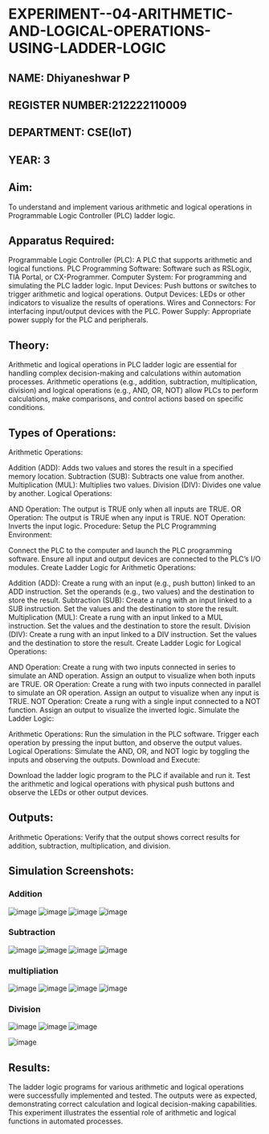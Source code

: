 # EXPERIMENT--04-ARITHMETIC-AND-LOGICAL-OPERATIONS-USING-LADDER-LOGIC


##  NAME: Dhiyaneshwar P
## REGISTER NUMBER:212222110009
## DEPARTMENT: CSE(IoT)
## YEAR: 3
## Aim:
To understand and implement various arithmetic and logical operations in Programmable Logic Controller (PLC) ladder logic.

## Apparatus Required:
Programmable Logic Controller (PLC): A PLC that supports arithmetic and logical functions.
PLC Programming Software: Software such as RSLogix, TIA Portal, or CX-Programmer.
Computer System: For programming and simulating the PLC ladder logic.
Input Devices: Push buttons or switches to trigger arithmetic and logical operations.
Output Devices: LEDs or other indicators to visualize the results of operations.
Wires and Connectors: For interfacing input/output devices with the PLC.
Power Supply: Appropriate power supply for the PLC and peripherals.
## Theory:
Arithmetic and logical operations in PLC ladder logic are essential for handling complex decision-making and calculations within automation processes. Arithmetic operations (e.g., addition, subtraction, multiplication, division) and logical operations (e.g., AND, OR, NOT) allow PLCs to perform calculations, make comparisons, and control actions based on specific conditions.

## Types of Operations:
Arithmetic Operations:

Addition (ADD): Adds two values and stores the result in a specified memory location.
Subtraction (SUB): Subtracts one value from another.
Multiplication (MUL): Multiplies two values.
Division (DIV): Divides one value by another.
Logical Operations:

AND Operation: The output is TRUE only when all inputs are TRUE.
OR Operation: The output is TRUE when any input is TRUE.
NOT Operation: Inverts the input logic.
Procedure:
Setup the PLC Programming Environment:

Connect the PLC to the computer and launch the PLC programming software.
Ensure all input and output devices are connected to the PLC’s I/O modules.
Create Ladder Logic for Arithmetic Operations:

Addition (ADD):
Create a rung with an input (e.g., push button) linked to an ADD instruction.
Set the operands (e.g., two values) and the destination to store the result.
Subtraction (SUB):
Create a rung with an input linked to a SUB instruction.
Set the values and the destination to store the result.
Multiplication (MUL):
Create a rung with an input linked to a MUL instruction.
Set the values and the destination to store the result.
Division (DIV):
Create a rung with an input linked to a DIV instruction.
Set the values and the destination to store the result.
Create Ladder Logic for Logical Operations:

AND Operation:
Create a rung with two inputs connected in series to simulate an AND operation.
Assign an output to visualize when both inputs are TRUE.
OR Operation:
Create a rung with two inputs connected in parallel to simulate an OR operation.
Assign an output to visualize when any input is TRUE.
NOT Operation:
Create a rung with a single input connected to a NOT function.
Assign an output to visualize the inverted logic.
Simulate the Ladder Logic:

Arithmetic Operations:
Run the simulation in the PLC software. Trigger each operation by pressing the input button, and observe the output values.
Logical Operations:
Simulate the AND, OR, and NOT logic by toggling the inputs and observing the outputs.
Download and Execute:

Download the ladder logic program to the PLC if available and run it.
Test the arithmetic and logical operations with physical push buttons and observe the LEDs or other output devices.


## Outputs:
Arithmetic Operations: Verify that the output shows correct results for addition, subtraction, multiplication, and division.

##  Simulation Screenshots:
### Addition 
![image](https://github.com/user-attachments/assets/09da847f-3f30-4779-a9c1-185dff17b768)
![image](https://github.com/user-attachments/assets/86cbdbb0-dbed-43f1-9967-1a9163699796)
![image](https://github.com/user-attachments/assets/a61750bf-ed15-4b74-a4ce-e3f3b5f1e7bd)
![image](https://github.com/user-attachments/assets/0b8e7945-9164-4d45-81ff-5f8e3cdaa41a)



### Subtraction

![image](https://github.com/user-attachments/assets/df17e6fb-3cbf-4f80-be25-873ac5ccf889)
![image](https://github.com/user-attachments/assets/77b7eb22-a1a7-47c1-acf0-06369d0b3b1d)
![image](https://github.com/user-attachments/assets/73c43db9-1baf-4c80-92b5-e5d9cf530228)
![image](https://github.com/user-attachments/assets/9e689520-ef77-41e8-af87-c9c398a3a203)

### multipliation

![image](https://github.com/user-attachments/assets/781f998f-b9bb-4b9f-af45-3b5b17849f05)
![image](https://github.com/user-attachments/assets/da4a328b-eadf-4df5-bdb7-47060652481d)
![image](https://github.com/user-attachments/assets/671a25ba-c893-47e4-9ca7-6ff3dbbb955a)
![image](https://github.com/user-attachments/assets/444c14c6-cf22-4c10-a5f7-5e25bb1fd754)


### Division
![image](https://github.com/user-attachments/assets/448af516-35d5-4379-a93d-743e93835398)
![image](https://github.com/user-attachments/assets/c3687f5c-347c-4a64-a709-bae910d91de2)
![image](https://github.com/user-attachments/assets/df630ae9-03c4-4bec-bfc1-ee7ea89f1e62)

![image](https://github.com/user-attachments/assets/096ccb51-c2e1-43b7-b556-fe98259a8bc7)


## Results:
The ladder logic programs for various arithmetic and logical operations were successfully implemented and tested. The outputs were as expected, demonstrating correct calculation and logical decision-making capabilities. This experiment illustrates the essential role of arithmetic and logical functions in automated processes.
